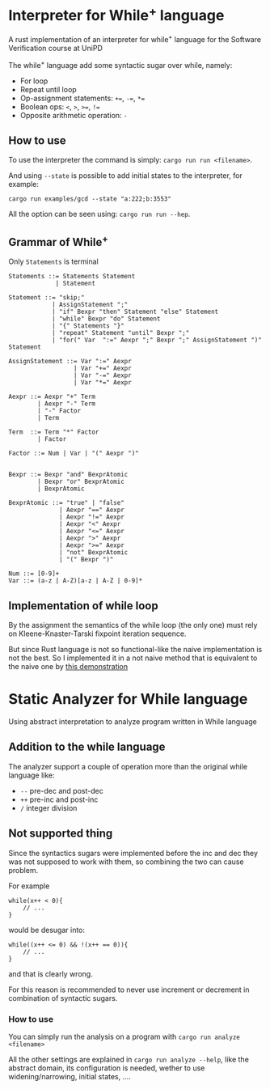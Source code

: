 # Interpreter for While<sup>+</sup> language 

A rust implementation of an interpreter for while<sup>+</sup> language for the Software Verification course at UniPD

The while<sup>+</sup> language add some syntactic sugar over while, namely:
- For loop
- Repeat until loop
- Op-assignment statements: `+=`, `-=`, `*=`
- Boolean ops: `<`, `>`, `>=`, `!=`
- Opposite arithmetic operation: `-`
## How to use

To use the interpreter the command is simply: `cargo run run <filename>`.

And using `--state` is possible to add initial states to the interpreter, for example:
```
cargo run examples/gcd --state "a:222;b:3553"
```

All the option can be seen using: `cargo run run --hep`.

## Grammar of While<sup>+</sup> 
Only `Statements` is terminal

```
Statements ::= Statements Statement
             | Statement

Statement ::= "skip;"
            | AssignStatement ";"
            | "if" Bexpr "then" Statement "else" Statement
            | "while" Bexpr "do" Statement
            | "{" Statements "}"
            | "repeat" Statement "until" Bexpr ";"
            | "for(" Var  ":=" Aexpr ";" Bexpr ";" AssignStatement ")" Statement 

AssignStatement ::= Var ":=" Aexpr
                  | Var "+=" Aexpr
                  | Var "-=" Aexpr
                  | Var "*=" Aexpr

Aexpr ::= Aexpr "+" Term 
        | Aexpr "-" Term
        | "-" Factor
        | Term

Term  ::= Term "*" Factor
        | Factor

Factor ::= Num | Var | "(" Aexpr ")"


Bexpr ::= Bexpr "and" BexprAtomic
        | Bexpr "or" BexprAtomic
        | BexprAtomic
    
BexprAtomic ::= "true" | "false"
              | Aexpr "==" Aexpr
              | Aexpr "!=" Aexpr
              | Aexpr "<" Aexpr
              | Aexpr "<=" Aexpr
              | Aexpr ">" Aexpr
              | Aexpr ">=" Aexpr
              | "not" BexprAtomic
              | "(" Bexpr ")"

Num ::= [0-9]+
Var ::= (a-z | A-Z)[a-z | A-Z | 0-9]*
```

## Implementation of while loop
By the assignment the semantics of the while loop (the only one) must rely on Kleene-Knaster-Tarski fixpoint iteration sequence.

But since Rust language is not so functional-like the naive implementation is not the best. So I implemented it in a not naive method that is equivalent to the naive one by [this demonstration](demonstration.md)

# Static Analyzer for While language 
Using abstract interpretation to analyze program written in While language

## Addition to the while language 
The analyzer support a couple of operation more than the original while language like:
- `--` pre-dec and post-dec
- `++` pre-inc and post-inc
- `/` integer division

## Not supported thing
Since the syntactics sugars were implemented before the inc and dec they was not supposed to work with them, so combining the two can cause problem.

For example 
``` 
while(x++ < 0){ 
    // ...
}
```
would be desugar into:
```
while((x++ <= 0) && !(x++ == 0)){ 
    // ...
}
```
and that is clearly wrong.

For this reason is recommended to never use increment or decrement in combination of syntactic sugars.

### How to use
You can simply run the analysis on a program with
`cargo run analyze <filename>`

All the other settings are explained in `cargo run analyze --help`, like the abstract domain,
its configuration is needed, wether to use widening/narrowing, initial states, .... 